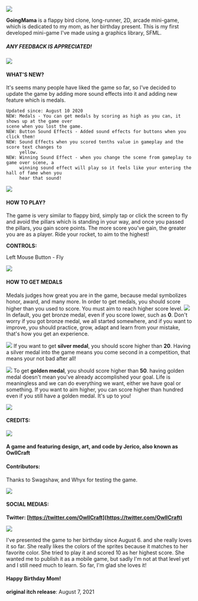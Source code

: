 ![](https://img.itch.zone/aW1nLzY2ODIyMjMucG5n/original/qowVjR.png)  


**GoingMama**  is a flappy bird clone, long-runner, 2D, arcade mini-game, which is dedicated to my mom, as her birthday present. This is my first developed mini-game I've made using a graphics library, SFML.

##### ANY FEEDBACK IS APPRECIATED!
![](https://img.itch.zone/aW1nLzY2ODIyMjMucG5n/original/qowVjR.png)
#### WHAT'S NEW?
It's seems many people have liked the game so far, so I've decided to update the game by adding more sound effects into it and adding new feature which is medals.
```
Updated since: August 10 2020
NEW: Medals - You can get medals by scoring as high as you can, it shows up at the game over 
scene when you lost the game. 
NEW: Button Sound Effects - Added sound effects for buttons when you click them!
NEW: Sound Effects when you scored tenths value in gameplay and the score text changes to 
	 yellow.
NEW: Winning Sound Effect - when you change the scene from gameplay to game over scene, a 
	 winning sound effect will play so it feels like your entering the hall of fame when you 
	 hear that sound!
```

![](https://img.itch.zone/aW1nLzY2ODIyMjMucG5n/original/qowVjR.png)  

#### HOW TO PLAY?

The game is very similar to flappy bird, simply tap or click the screen to fly and avoid the pillars which is standing in your way, and once you passed the pillars, you gain score points. The more score you've gain, the greater you are as a player. Ride your rocket, to aim to the highest!

**CONTROLS:**  

Left Mouse Button - Fly

![](https://img.itch.zone/aW1nLzY2ODIyMjUucG5n/original/wy%2Fyx0.png)
#### HOW TO GET MEDALS
Medals judges how great you are in the game, because medal symbolizes honor, award, and many more. In order to get medals, you should score higher than you used to score. You must aim to reach higher score level.
![](https://img.itch.zone/aW1nLzY3MDkwMzkucG5n/original/cPI%2Byi.png)
In default, you get bronze medal, even if you score lower, such as **0**. Don't worry if you got bronze medal, we all started somewhere, and if you want to improve, you should practice, grow, adapt and learn from your mistake, that's how you get an experience.

![](https://img.itch.zone/aW1nLzY3MDkwNDMucG5n/original/RGeqP2.png)
If you want to get **silver medal**, you should score higher than **20**. Having a silver medal into the game means you come second in a competition, that means your not bad after all!

![](https://img.itch.zone/aW1nLzY3MDkwNDEucG5n/original/kHUtLo.png)
To get **golden medal**, you should score higher than **50**. having golden medal doesn't mean you've already accomplished your goal. Life is meaningless and we can do everything we want, either we have goal or something. If you want to aim higher, you can score higher than hundred even if you still have a golden medal. It's up to you!

![](https://img.itch.zone/aW1nLzY2ODIyMjUucG5n/original/wy%2Fyx0.png)  

#### CREDITS:

![](https://img.itch.zone/aW1nLzY2ODIwNTcucG5n/original/AUQR%2Bi.png)  

#### A game and featuring design, art, and code by Jerico, also known as OwllCraft

#### Contributors:

Thanks to Swagshaw, and Whyx for testing the game.

![](https://img.itch.zone/aW1nLzY2ODIyMjUucG5n/original/wy%2Fyx0.png)  

#### SOCIAL MEDIAS:

**Twitter: [https://twitter.com/OwllCraft](https://twitter.com/OwllCraft)**

![](https://img.itch.zone/aW1nLzY2ODIyMjUucG5n/original/wy%2Fyx0.png)

I've presented the game to her birthday since August 6. and she really loves it so far. She really likes the colors of the sprites because it matches to her favorite color. She tried to play it and scored 10 as her highest score. She wanted me to publish it as a mobile game, but sadly I'm not at that level yet and I still need much to learn. So far, I'm glad she loves it!

#### Happy Birthday Mom!

**original itch release**: August 7, 2021
